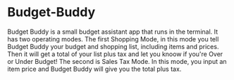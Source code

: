 # Budget-Buddy
Budget Buddy is a small budget assistant app that runs in the terminal.
It has two operating modes. The first Shopping Mode, in this mode you tell Budget Buddy your budget and shopping list, including items and prices.
Then it will get a total of your list plus tax and let you knoow if you're Over or Under Budget!
The second is Sales Tax Mode. In this mode, you input an item price and Budget Buddy will give you the total plus tax.
